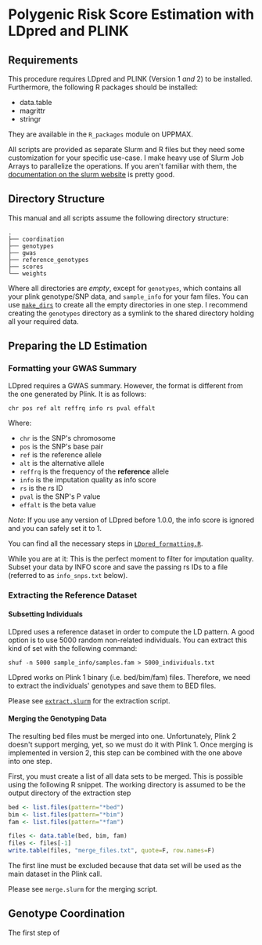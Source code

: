 # Polygenic Risk Score Estimation with LDpred and PLINK

## Requirements
This procedure requires LDpred and PLINK (Version 1 *and* 2) to be installed.
Furthermore, the following R packages should be installed:

* data.table
* magrittr
* stringr

They are available in the `R_packages` module on UPPMAX.

All scripts are provided as separate Slurm and R files but they need some customization for your specific use-case.
I make heavy use of Slurm Job Arrays to parallelize the operations.
If you aren't familiar with them, the [documentation on the slurm website](https://slurm.schedmd.com/job_array.html) is pretty good.


## Directory Structure
This manual and all scripts assume the following directory structure:

```
.
├── coordination
├── genotypes
├── gwas
├── reference_genotypes
├── scores
└── weights
```

Where all directories are *empty*, except for `genotypes`, which contains all your plink genotype/SNP data, and `sample_info` for your fam files.
You can use [`make_dirs`](make_dirs) to create all the empty directories in one step.
I recommend creating the `genotypes` directory as a symlink to the shared directory holding all your required data.

## Preparing the LD Estimation

### Formatting your GWAS Summary
LDpred requires a GWAS summary.
However, the format is different from the one generated by Plink.
It is as follows:

```
chr pos ref alt reffrq info rs pval effalt
```

Where:
* `chr` is the SNP's chromosome
* `pos` is the SNP's base pair
* `ref` is the reference allele
* `alt` is the alternative allele
* `reffrq` is the frequency of the **reference** allele
* `info` is the imputation quality as info score
* `rs` is the rs ID
* `pval` is the SNP's P value
* `effalt` is the beta value

*Note*: If you use any version of LDpred before 1.0.0, the info score is ignored and you can safely set it to 1.

You can find all the necessary steps in [`LDpred_formatting.R`](LDpred_formatting.R).

While you are at it: This is the perfect moment to filter for imputation quality.
Subset your data by INFO score and save the passing rs IDs to a file (referred to as `info_snps.txt` below).

### Extracting the Reference Dataset
#### Subsetting Individuals
LDpred uses a reference dataset in order to compute the LD pattern.
A good option is to use 5000 random non-related individuals.
You can extract this kind of set with the following command:

```
shuf -n 5000 sample_info/samples.fam > 5000_individuals.txt
```

LDpred works on Plink 1 binary (i.e. bed/bim/fam) files.
Therefore, we need to extract the individuals' genotypes and save them to BED files.

Please see [`extract.slurm`](extract.slurm) for the extraction script.

#### Merging the Genotyping Data
The resulting bed files must be merged into one.
Unfortunately, Plink 2 doesn't support merging, yet, so we must do it with Plink 1.
Once merging is implemented in version 2, this step can be combined with the one above into one step.

First, you must create a list of all data sets to be merged.
This is possible using the following R snippet.
The working directory is assumed to be the output directory of the extraction step
```R
bed <- list.files(pattern="*bed")
bim <- list.files(pattern="*bim")
fam <- list.files(pattern="*fam")

files <- data.table(bed, bim, fam)
files <- files[-1]
write.table(files, "merge_files.txt", quote=F, row.names=F)
```

The first line must be excluded because that data set will be used as the main dataset in the Plink call.

Please see `merge.slurm` for the merging script.

## Genotype Coordination
The first step of 